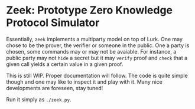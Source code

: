 # Zeek: Prototype Zero Knowledge Protocol Simulator

Essentially, `zeek` implements a multiparty model on top of Lurk.
One may chose to be the prover, the verifier or someone in the public.
One a party is chosen, some commands may or may not be avaiable. For
instance, a public party may not `hide` a secret but it may `verify`
proof and `check` that a given call yields a certain value in a given
proof.

This is still WIP. Proper documentation will follow. The code is quite
simple though and one may like to inspect it and play with it. Many
nice developments are foreseen, stay tuned!
    
Run it simply as `./zeek.py`.
